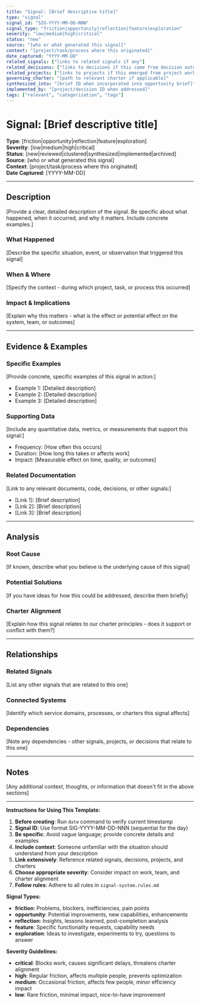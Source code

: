 ```yaml
---
title: "Signal: [Brief descriptive title]"
type: "signal"
signal_id: "SIG-YYYY-MM-DD-NNN"
signal_type: "friction|opportunity|reflection|feature|exploration"
severity: "low|medium|high|critical"
status: "new"
source: "[who or what generated this signal]"
context: "[project/task/process where this originated]"
date_captured: "YYYY-MM-DD"
related_signals: ["links to related signals if any"]
related_decisions: ["links to decisions if this came from decision outcomes]"
related_projects: ["links to projects if this emerged from project work]"
governing_charter: "[path to relevant charter if applicable]"
synthesized_into: "[brief ID when incorporated into opportunity brief]"
implemented_by: "[project/decision ID when addressed]"
tags: ["relevant", "categorization", "tags"]
---
```


# **Signal: [Brief descriptive title]**

**Type**: [friction|opportunity|reflection|feature|exploration]  
**Severity**: [low|medium|high|critical]  
**Status**: [new|reviewed|clustered|synthesized|implemented|archived]  
**Source**: [who or what generated this signal]  
**Context**: [project/task/process where this originated]  
**Date Captured**: [YYYY-MM-DD]

---

## **Description**

[Provide a clear, detailed description of the signal. Be specific about what happened, when it occurred, and why it matters. Include concrete examples.]

### **What Happened**
[Describe the specific situation, event, or observation that triggered this signal]

### **When & Where**
[Specify the context - during which project, task, or process this occurred]

### **Impact & Implications**
[Explain why this matters - what is the effect or potential effect on the system, team, or outcomes]

---

## **Evidence & Examples**

### **Specific Examples**
[Provide concrete, specific examples of this signal in action:]
- Example 1: [Detailed description]
- Example 2: [Detailed description]
- Example 3: [Detailed description]

### **Supporting Data**
[Include any quantitative data, metrics, or measurements that support this signal:]
- Frequency: [How often this occurs]
- Duration: [How long this takes or affects work]
- Impact: [Measurable effect on time, quality, or outcomes]

### **Related Documentation**
[Link to any relevant documents, code, decisions, or other signals:]
- [Link 1]: [Brief description]
- [Link 2]: [Brief description]
- [Link 3]: [Brief description]

---

## **Analysis**

### **Root Cause**
[If known, describe what you believe is the underlying cause of this signal]

### **Potential Solutions**
[If you have ideas for how this could be addressed, describe them briefly]

### **Charter Alignment**
[Explain how this signal relates to our charter principles - does it support or conflict with them?]

---

## **Relationships**

### **Related Signals**
[List any other signals that are related to this one]

### **Connected Systems**
[Identify which service domains, processes, or charters this signal affects]

### **Dependencies**
[Note any dependencies - other signals, projects, or decisions that relate to this one]

---

## **Notes**

[Any additional context, thoughts, or information that doesn't fit in the above sections]

---

**Instructions for Using This Template:**

1. **Before creating**: Run `date` command to verify current timestamp
2. **Signal ID**: Use format SIG-YYYY-MM-DD-NNN (sequential for the day)
3. **Be specific**: Avoid vague language; provide concrete details and examples
4. **Include context**: Someone unfamiliar with the situation should understand from your description
5. **Link extensively**: Reference related signals, decisions, projects, and charters
6. **Choose appropriate severity**: Consider impact on work, team, and charter alignment
7. **Follow rules**: Adhere to all rules in `signal-system.rules.md`

**Signal Types:**
- **friction**: Problems, blockers, inefficiencies, pain points
- **opportunity**: Potential improvements, new capabilities, enhancements
- **reflection**: Insights, lessons learned, post-completion analysis
- **feature**: Specific functionality requests, capability needs
- **exploration**: Ideas to investigate, experiments to try, questions to answer

**Severity Guidelines:**
- **critical**: Blocks work, causes significant delays, threatens charter alignment
- **high**: Regular friction, affects multiple people, prevents optimization
- **medium**: Occasional friction, affects few people, minor efficiency impact
- **low**: Rare friction, minimal impact, nice-to-have improvement
